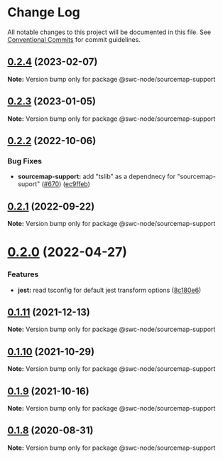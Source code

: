 # Change Log

All notable changes to this project will be documented in this file.
See [Conventional Commits](https://conventionalcommits.org) for commit guidelines.

## [0.2.4](https://github.com/swc-project/swc-node/compare/@swc-node/sourcemap-support@0.2.3...@swc-node/sourcemap-support@0.2.4) (2023-02-07)

**Note:** Version bump only for package @swc-node/sourcemap-support

## [0.2.3](https://github.com/swc-project/swc-node/compare/@swc-node/sourcemap-support@0.2.2...@swc-node/sourcemap-support@0.2.3) (2023-01-05)

**Note:** Version bump only for package @swc-node/sourcemap-support

## [0.2.2](https://github.com/swc-project/swc-node/compare/@swc-node/sourcemap-support@0.2.1...@swc-node/sourcemap-support@0.2.2) (2022-10-06)

### Bug Fixes

- **sourcemap-support:** add "tslib" as a dependnecy for "sourcemap-suport" ([#670](https://github.com/swc-project/swc-node/issues/670)) ([ec9ffeb](https://github.com/swc-project/swc-node/commit/ec9ffeb8691ac6c8d6b08c85f0f6890fc99004e9))

## [0.2.1](https://github.com/swc-project/swc-node/compare/@swc-node/sourcemap-support@0.2.0...@swc-node/sourcemap-support@0.2.1) (2022-09-22)

**Note:** Version bump only for package @swc-node/sourcemap-support

# [0.2.0](https://github.com/swc-project/swc-node/compare/@swc-node/sourcemap-support@0.1.11...@swc-node/sourcemap-support@0.2.0) (2022-04-27)

### Features

- **jest:** read tsconfig for default jest transform options ([8c180e6](https://github.com/swc-project/swc-node/commit/8c180e68abbc66aa68f83b401d985a6c8617baa9))

## [0.1.11](https://github.com/swc-project/swc-node/compare/@swc-node/sourcemap-support@0.1.10...@swc-node/sourcemap-support@0.1.11) (2021-12-13)

**Note:** Version bump only for package @swc-node/sourcemap-support

## [0.1.10](https://github.com/swc-project/swc-node/compare/@swc-node/sourcemap-support@0.1.9...@swc-node/sourcemap-support@0.1.10) (2021-10-29)

**Note:** Version bump only for package @swc-node/sourcemap-support

## [0.1.9](https://github.com/swc-project/swc-node/compare/@swc-node/sourcemap-support@0.1.8...@swc-node/sourcemap-support@0.1.9) (2021-10-16)

**Note:** Version bump only for package @swc-node/sourcemap-support

## [0.1.8](https://github.com/swc-project/swc-node/compare/@swc-node/sourcemap-support@0.1.7...@swc-node/sourcemap-support@0.1.8) (2020-08-31)

**Note:** Version bump only for package @swc-node/sourcemap-support
